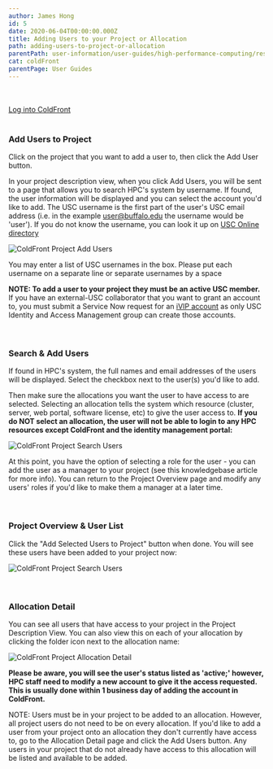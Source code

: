 ```yaml
---
author: James Hong
id: 5
date: 2020-06-04T00:00:00.000Z
title: Adding Users to your Project or Allocation
path: adding-users-to-project-or-allocation
parentPath: user-information/user-guides/high-performance-computing/research-computing-user-portal
cat: coldFront
parentPage: User Guides
---
```


&nbsp;  
&nbsp;  
[Log into ColdFront](https://hpcaccount.usc.edu/) 
&nbsp;  
&nbsp;  
### Add Users to Project
Click on the project that you want to add a user to, then click the Add User button.

In your project description view, when you click Add Users, you will be sent to a page that allows you to search HPC's system by username.  If found, the user information will be displayed and you can select the account you'd like to add.  The USC username is the first part of the user's USC email address (i.e. in the example user@buffalo.edu the username would be 'user').  If you do not know the username, you can look it up on [USC Online directory](https://uscdirectory.usc.edu/)  

![ColdFront Project Add Users](/images/coldfront_project_addusers.png)

You may enter a list of USC usernames in the box.  Please put each username on a separate line or separate usernames by a space


**NOTE: To add a user to your project they must be an active USC member.**  If you have an external-USC collaborator that you want to grant an account to, you must submit a Service Now request for an [iVIP account](https://itservices.usc.edu/iam/ivip/) as only USC Identity and Access Management group can create those accounts.
&nbsp;  
&nbsp;  
&nbsp;  
### Search & Add Users
If found in HPC's system, the full names and email addresses of the users will be displayed.  Select the checkbox next to the user(s) you'd like to add.  

Then make sure the allocations you want the user to have access to are selected.  Selecting an allocation tells the system which resource (cluster, server, web portal, software license, etc) to give the user access to.  **If you do NOT select an allocation, the user will not be able to login to any HPC resources except ColdFront and the identity management portal:**  

![ColdFront Project Search Users](/images/coldfront_project_addusers_search.png)


At this point, you have the option of selecting a role for the user - you can add the user as a manager to your project (see this knowledgebase article for more info).  You can return to the Project Overview page and modify any users' roles if you'd like to make them a manager at a later time.
&nbsp;  
&nbsp;  
&nbsp;  
### Project Overview & User List
Click the "Add Selected Users to Project" button when done.  You will see these users have been added to your project now:  

![ColdFront Project Search Users](/images/coldfront_project_overview.png)
&nbsp;  
&nbsp;  
&nbsp;  
### Allocation Detail
You can see all users that have access to your project in the Project Description View.  You can also view this on each of your allocation by clicking the folder icon next to the allocation name:  

![ColdFront Project Allocation Detail](/images/coldfront_allocationdetail.png)

**Please be aware, you will see the user's status listed as 'active;' however, HPC staff need to modify a new account to give it the access requested.  This is usually done within 1 business day of adding the account in ColdFront.**

NOTE: Users must be in your project to be added to an allocation.  However, all project users do not need to be on every allocation.  If you'd like to add a user from your project onto an allocation they don't currently have access to, go to the Allocation Detail page and click the Add Users button.  Any users in your project that do not already have access to this allocation will be listed and available to be added.  


